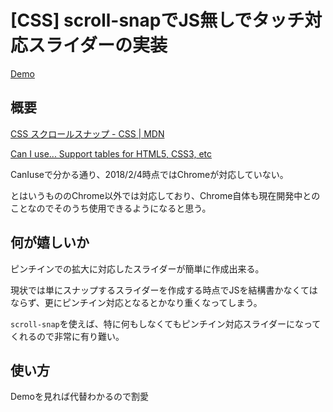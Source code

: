# [CSS] scroll-snapでJS無しでタッチ対応スライダーの実装

[Demo](./demo/index.html)

## 概要

[CSS スクロールスナップ - CSS | MDN](https://developer.mozilla.org/ja/docs/Web/CSS/CSS_Scroll_Snap_Points)

[Can I use... Support tables for HTML5, CSS3, etc](https://caniuse.com/#search=scroll%20snap)

CanIuseで分かる通り、2018/2/4時点ではChromeが対応していない。

とはいうもののChrome以外では対応しており、Chrome自体も現在開発中とのことなのでそのうち使用できるようになると思う。

## 何が嬉しいか

ピンチインでの拡大に対応したスライダーが簡単に作成出来る。

現状では単にスナップするスライダーを作成する時点でJSを結構書かなくてはならず、更にピンチイン対応となるとかなり重くなってしまう。

`scroll-snap`を使えば、特に何もしなくてもピンチイン対応スライダーになってくれるので非常に有り難い。

## 使い方

Demoを見れば代替わかるので割愛
